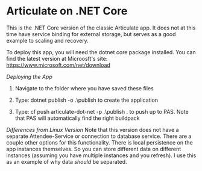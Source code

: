 # Articulate on .NET Core

This is the .NET Core version of the classic Articulate app.  It does not at this time have service binding for external storage, but serves as a good example to scaling and recovery.

To deploy this app, you will need the dotnet core package installed.  You can find the latest version at Microosft's site: https://www.microsoft.com/net/download

*Deploying the App*

1.  Navigate to the folder where you have saved these files

2.  Type: dotnet publish -o .\publish to create the application

3.  Type: cf push articulate-dot-net -p .\publish . to push up to PAS.  Note that PAS will automatically find the right buildpack

*Differences from Linux Version*
Note that this version does not have a separate Attendee-Service or connection to database service.  There are a couple other options for this functionality.  There is local persistence on the app instances themselves.  So you can store different data on different instances (assuming you have multiple instances and you refresh).  I use this as an example of why data _should_ be separated.

